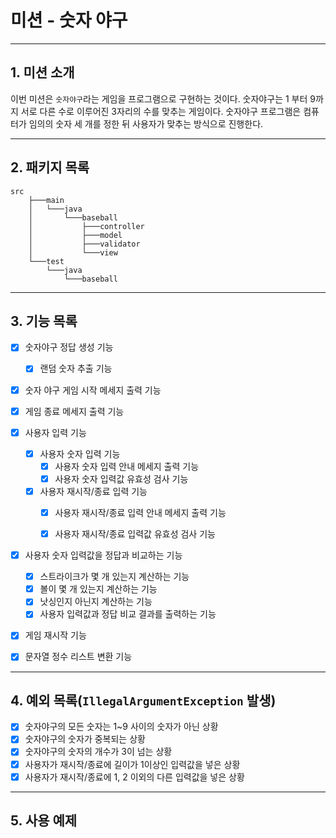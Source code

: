 # 미션 - 숫자 야구

***

## 1. 미션 소개

이번 미션은 `숫자야구`라는 게임을 프로그램으로 구현하는 것이다. 숫자야구는 1 부터 9까지 서로 다른 수로 이루어진 3자리의 수를 맞추는 게임이다.
숫자야구 프로그램은 컴퓨터가 임의의 숫자 세 개를 정한 뒤 사용자가 맞추는 방식으로 진행한다.

***

## 2. 패키지 목록

```agsl
src
    ├───main
    │   └───java
    │       └───baseball
    │           ├───controller
    │           ├───model
    │           ├───validator
    │           └───view
    └───test
        └───java
            └───baseball
```

***

## 3. 기능 목록

- [x] 숫자야구 정답 생성 기능
    - [x] 랜덤 숫자 추출 기능

- [x] 숫자 야구 게임 시작 메세지 출력 기능
- [x] 게임 종료 메세지 출력 기능

- [x] 사용자 입력 기능
    - [x] 사용자 숫자 입력 기능
        - [x] 사용자 숫자 입력 안내 메세지 출력 기능
        - [x] 사용자 숫자 입력값 유효성 검사 기능
    - [x] 사용자 재시작/종료 입력 기능
        - [x] 사용자 재시작/종료 입력 안내 메세지 출력 기능
        - [x] 사용자 재시작/종료 입력값 유효성 검사 기능


- [x] 사용자 숫자 입력값을 정답과 비교하는 기능
    - [x] 스트라이크가 몇 개 있는지 계산하는 기능
    - [x] 볼이 몇 개 있는지 계산하는 기능
    - [x] 낫싱인지 아닌지 계산하는 기능
    - [x] 사용자 입력값과 정답 비교 결과를 출력하는 기능

- [x] 게임 재시작 기능

- [x] 문자열 정수 리스트 변환 기능

***

## 4. 예외 목록(`IllegalArgumentException` 발생)

- [x] 숫자야구의 모든 숫자는 1~9 사이의 숫자가 아닌 상황
- [x] 숫자야구의 숫자가 중복되는 상황
- [x] 숫자야구의 숫자의 개수가 3이 넘는 상황
- [x] 사용자가 재시작/종료에 길이가 1이상인 입력값을 넣은 상황
- [x] 사용자가 재시작/종료에 1, 2 이외의 다른 입력값을 넣은 상황

***

## 5. 사용 예제